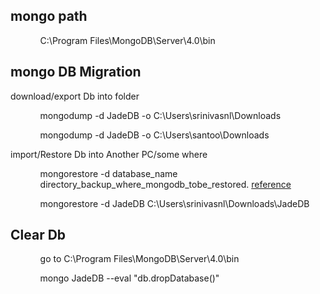 <h2>mongo path</h2>

<ul>
 <ol>
   C:\Program Files\MongoDB\Server\4.0\bin
 </ol>
</ul>

<h2>mongo DB Migration</h2>
<p>download/export Db into folder</p>
<ul>
 <ol>mongodump -d JadeDB -o C:\Users\srinivasnl\Downloads </ol>
 <ol>mongodump -d JadeDB -o C:\Users\santoo\Downloads </ol>
</ul>
<p>import/Restore Db into Another PC/some where</p>
<ul>
 <ol>mongorestore -d database_name directory_backup_where_mongodb_tobe_restored. 
  <a href="https://stackoverflow.com/questions/11255630/how-to-export-all-collection-in-mongodb">reference</a>
 </ol>
 <ol>mongorestore -d JadeDB C:\Users\srinivasnl\Downloads\JadeDB</ol>
</ul>

<h2>Clear Db </h2>

<ul>
 <ol>
   go to C:\Program Files\MongoDB\Server\4.0\bin
 </ol>
  <ol>
   mongo JadeDB --eval "db.dropDatabase()"
 </ol>
</ul>
